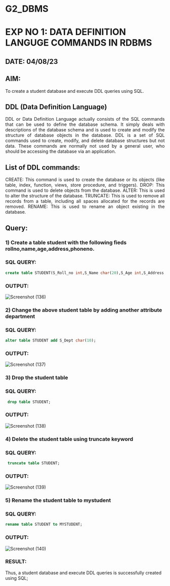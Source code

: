 # G2_DBMS
# EXP NO 1: DATA DEFINITION LANGUGE COMMANDS IN RDBMS
## DATE: 04/08/23
## AIM:
To create a student database and execute DDL queries using SQL.


## DDL (Data Definition Language)
<div align="justify">
DDL or Data Definition Language actually consists of the SQL commands that can be used to define the database schema. It simply deals with descriptions of the database schema and is used to create and modify the structure of database objects in the database. DDL is a set of SQL commands used to create, modify, and delete database structures but not data. These commands are normally not used by a general user, who should be accessing the database via an application.
</div>
 
## List of DDL commands: 
<div align="justify">
CREATE: This command is used to create the database or its objects (like table, index, function, views, store procedure, and triggers).
DROP: This command is used to delete objects from the database.
ALTER: This is used to alter the structure of the database.
TRUNCATE: This is used to remove all records from a table, including all spaces allocated for the records are removed.
RENAME: This is used to rename an object existing in the database.
</div>

## Query:
### 1) Create a table student with the following fieds rollno,name,age,address,phoneno.

### SQL QUERY: 
```sql
create table STUDENT(S_Roll_no int,S_Name char(20),S_Age int,S_Address char(30),S_Phone_no int);
```
### OUTPUT:
![Screenshot (136)](https://github.com/Gchethankumar/G2_DBMS/assets/118348224/3622d88a-2221-403f-b1df-a4e33a8ce8bb)

### 2) Change the above student table by adding another attribute department

### SQL QUERY: 
```sql
alter table STUDENT add S_Dept char(10);
```
### OUTPUT:
![Screenshot (137)](https://github.com/Gchethankumar/G2_DBMS/assets/118348224/4696ef1e-8c54-4929-99bc-c2e553e8a241)


### 3) Drop the student table
 
### SQL QUERY: 
```sql
 drop table STUDENT;
```
### OUTPUT:
![Screenshot (138)](https://github.com/Gchethankumar/G2_DBMS/assets/118348224/7d1c8734-8fc1-4400-9fad-dbeadaec0bed)


### 4) Delete the student table using truncate keyword

### SQL QUERY:
```sql
 truncate table STUDENT;
```
### OUTPUT:
![Screenshot (139)](https://github.com/Gchethankumar/G2_DBMS/assets/118348224/3584996e-1358-45fa-883a-fefac09e559e)



### 5) Rename the student table to mystudent

### SQL QUERY: 
```sql
rename table STUDENT to MYSTUDENT;
```
### OUTPUT:
![Screenshot (140)](https://github.com/Gchethankumar/G2_DBMS/assets/118348224/cc72bfa1-c9e7-4200-ade9-b7a72f95a035)

### RESULT:
Thus, a student database and execute DDL queries is successfully created using SQL;
